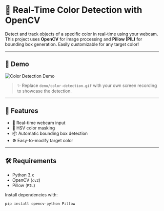 # 🎨 Real-Time Color Detection with OpenCV

Detect and track objects of a specific color in real-time using your webcam. This project uses **OpenCV** for image processing and **Pillow (PIL)** for bounding box generation. Easily customizable for any target color!

---

## 📸 Demo

![Color Detection Demo](demo/color-detection.gif)

> ✨ Replace `demo/color-detection.gif` with your own screen recording to showcase the detection.

---

## 🧠 Features

- 🎥 Real-time webcam input
- 🌈 HSV color masking
- 📦 Automatic bounding box detection
- ⚙️ Easy-to-modify target color

---

## 🛠️ Requirements

- Python 3.x
- OpenCV (`cv2`)
- Pillow (`PIL`)

Install dependencies with:

```bash
pip install opencv-python Pillow
